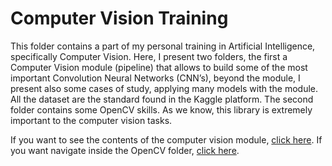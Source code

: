 # Computer Vision Training

This folder contains a part of my personal training in Artificial Intelligence, specifically Computer Vision. Here, I present two folders, the first a Computer Vision module (pipeline) that allows to build some of the most important Convolution Neural Networks (CNN’s), beyond the module, I present also some cases of study, applying many models with the module. All the dataset are the standard found in the Kaggle platform. The second folder contains some OpenCV  skills. As we know, this library is extremely important to the computer vision tasks.

If you want to see the contents of the computer vision module, [click here](https://github.com/IgorMeloS/Computer-Vision-Training/tree/main/ComputerVision%20Module). If you want navigate inside the OpenCV folder, [click here](https://github.com/IgorMeloS/Computer-Vision-Training/tree/main/OpenCV).
